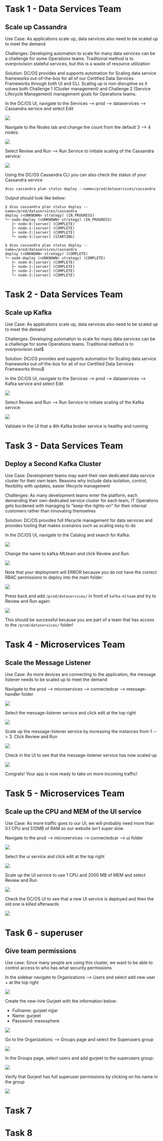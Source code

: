 # Task 1 - Data Services Team

## Scale up Cassandra

Use Case: As applications scale up, data services also need to be scaled up to meet the demand

Challenges: Developing automation to scale for many data services can be a challenge for some Operations teams. Traditional method is to overprovision stateful services, but this is a waste of resource utilization

Solution: DC/OS provides and supports automation for Scaling data service frameworks out-of-the-box for all of our Certified Data Services Frameworks through both UI and CLI. Scaling up is non-disruptive so it solves both Challenge 1 (Cluster management) and Challenge 2 (Service Lifecycle Management) management goals for Operations teams.

In the DC/OS UI, navigate to the Services --> prod --> dataservices --> Cassandra service and select Edit

![](https://github.com/ably77/sdr/blob/master/resources/cassandra1.png)

Navigate to the Nodes tab and change the count from the default 3 --> 4 nodes:

![](https://github.com/ably77/sdr/blob/master/resources/cassandra2.png)

Select Review and Run --> Run Service to initiate scaling of the Cassandra service:

![](https://github.com/ably77/sdr/blob/master/resources/cassandra3.png)

Using the DC/OS Cassandra CLI you can also check the status of your Cassandra service
```
dcos cassandra plan status deploy --name=/prod/dataservices/cassandra
```

Output should look like below:
```
$ dcos cassandra plan status deploy --name=/prod/dataservices/cassandra
deploy (<UNKNOWN> strategy) (IN_PROGRESS)
└─ node-deploy (<UNKNOWN> strategy) (IN_PROGRESS)
   ├─ node-0:[server] (COMPLETE)
   ├─ node-1:[server] (COMPLETE)
   ├─ node-2:[server] (COMPLETE)
   └─ node-3:[server] (STARTING)

$ dcos cassandra plan status deploy --name=/prod/dataservices/cassandra
deploy (<UNKNOWN> strategy) (COMPLETE)
└─ node-deploy (<UNKNOWN> strategy) (COMPLETE)
   ├─ node-0:[server] (COMPLETE)
   ├─ node-1:[server] (COMPLETE)
   ├─ node-2:[server] (COMPLETE)
   └─ node-3:[server] (COMPLETE)
```

# Task 2 - Data Services Team

## Scale up Kafka

Use Case: As applications scale up, data services also need to be scaled up to meet the demand

Challenges: Developing automation to scale for many data services can be a challenge for some Operations teams. Traditional method is to overprovision stat$

Solution: DC/OS provides and supports automation for Scaling data service frameworks out-of-the-box for all of our Certified Data Services Frameworks throu$

In the DC/OS UI, navigate to the Services --> prod --> dataservices --> Kafka service and select Edit

![](https://github.com/ably77/sdr/blob/master/resources/kafka2.png)

Select Review and Run --> Run Service to initiate scaling of the Kafka service:

![](https://github.com/ably77/sdr/blob/master/resources/kafka3.png)

Validate in the UI that a 4th Kafka broker service is healthy and running

# Task 3 - Data Services Team

## Deploy a Second Kafka Cluster

Use Case: Development teams may want their own dedicated data service cluster for their own team. Reasons why include data isolation, control, flexibility with updates, easier lifecycle management

Challenges: As many development teams enter the platform, each demanding their own dedicated service cluster for each team, IT Operations gets burdened with managing to "keep-the-lights-on" for their internal customers rather than innovating themselves

Solution: DC/OS provides full lifecycle management for data services and provides tooling that makes scenarios such as scaling easy to do

In the DC/OS UI, navigate to the Catalog and search for Kafka:

![](https://github.com/ably77/sdr/blob/master/resources/kafka4.png)

Change the name to kafka-MLteam and click Review and Run:

![](https://github.com/ably77/sdr/blob/master/resources/kafka4.png)

Note that your deployment will ERROR because you do not have the correct RBAC permissions to deploy into the main folder:

![](https://github.com/ably77/sdr/blob/master/resources/kafka5.png)

Press back and add `/prod/dataservices/` in front of `kafka-mlteam` and try to Review and Run again:

![](https://github.com/ably77/sdr/blob/master/resources/kafka6.png)

This should be successful because you are part of a team that has access to the `/prod/dataservices/` folder!

# Task 4 - Microservices Team

## Scale the Message Listener

Use Case: As more devices are connecting to the application, the message listener needs to be scaled up to meet the demand

Navigate to the prod --> microservices --> connectedcar --> message-handler folder

![](https://github.com/ably77/sdr/blob/master/resources/microservices1.png)

Select the message-listener service and click edit at the top right

![](https://github.com/ably77/sdr/blob/master/resources/microservices2.png)

Scale up the message-listener service by increasing the instances from 1 --> 3. Click Review and Run

![](https://github.com/ably77/sdr/blob/master/resources/microservices3.png)

Check in the UI to see that the message-listener service has now scaled up

![](https://github.com/ably77/sdr/blob/master/resources/microservices4.png)

Congrats! Your app is now ready to take on more incoming traffic!

# Task 5 - Microservices Team

## Scale up the CPU and MEM of the UI service

Use Case: As more traffic goes to our UI, we will probably need more than 0.1 CPU and 512MB of RAM so our website isn't super slow

Navigate to the prod --> microservices --> connectedcar --> ui folder

![](https://github.com/ably77/sdr/blob/master/resources/ui1.png)

Select the ui service and click edit at the top right

![](https://github.com/ably77/sdr/blob/master/resources/ui2.png)

Scale up the UI service to use 1 CPU and 2000 MB of MEM and select Review and Run

![](https://github.com/ably77/sdr/blob/master/resources/ui3.png)

Check the DC/OS UI to see that a new UI service is deployed and then the old one is killed afterwards

![](https://github.com/ably77/sdr/blob/master/resources/ui4.png)

# Task 6 - superuser

## Give team permissions

Use case: Since many people are using this cluster, we want to be able to control access to who has what security permissions

In the sidebar navigate to Organizations --> Users and select add new user + at the top right

![](https://github.com/ably77/sdr/blob/master/resources/rbac1.png)

Create the new-hire Gurjeet with the information below:
- Fullname: gurjeet nijjar
- Name: gurjeet
- Password: mesosphere

![](https://github.com/ably77/sdr/blob/master/resources/rbac2.png)

Go to the Organizations --> Groups page and select the Superusers group

![](https://github.com/ably77/sdr/blob/master/resources/rbac3.png)

In the Groups page, select users and add gurjeet to the superusers group:

![](https://github.com/ably77/sdr/blob/master/resources/rbac4.png)

Verify that Gurjeet has full superuser permissions by clicking on his name in the group

![](https://github.com/ably77/sdr/blob/master/resources/rbac5.png)

# Task 7

# Task 8
